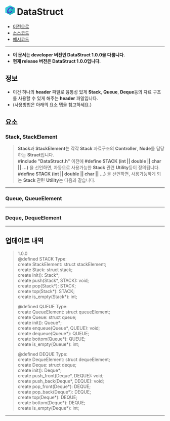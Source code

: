 # ![C icon](https://github.com/hynrusang/c-lib/blob/main/resource/logo.png) DataStruct
- [이전으로](https://github.com/hynrusang/c-lib/tree/main)
- [소스코드](https://github.com/hynrusang/c-lib/blob/main/1.0.0/DataStruct.h)
- [예시코드](https://github.com/hynrusang/c-lib/blob/main/1.0.0/DataStruct.c)
---
- **이 문서는 developer 버전인 DataStruct 1.0.0을 다룹니다.**  
- **현재 release 버전은 DataStruct 1.0.0입니다.**  
## 정보
- 이건 하나의 **header** 파일로 융통성 있게 **Stack**, **Queue**, **Deque**등의 자료 구조를 사용할 수 있게 해주는 **header** 파일입니다.    
- (사용방법은 아래의 요소 탭을 참고하세요.)  
  
## 요소
### Stack, StackElement  
> **Stack**과 **StackElement**는 각각 **Stack** 자료구조의 **Controller**, **Node**를 담당하는 **Struct**입니다.  
> **#include "DataStruct.h"** 이전에 **#define STACK (int || double || char || ...)** 을 선언하면, 자동으로 사용가능한 **Stack** 관련 **Utility**등이 정의됩니다.  
> **#define STACK (int || double || char || ...)** 을 선언하면, 사용가능하게 되는 **Stack** 관련 **Utility**는 다음과 같습니다.
---
### Queue, QueueElement  
---
### Deque, DequeElement
---
## 업데이트 내역
> 1.0.0  
> @defined STACK Type:  
> create StackElement: struct stackElement;  
> create Stack: struct stack;  
> create init(): Stack*;  
> create push(Stack*, STACK): void;  
> create pop(Stack*): STACK;  
> create top(Stack*): STACK;  
> create is_empty(Stack*): int;  
>  
> @defined QUEUE Type:  
> create QueueElement: struct queueElement;  
> create Queue: struct queue;  
> create init(): Queue*;  
> create enqueue(Queue*, QUEUE): void;  
> create dequeue(Queue*): QUEUE;  
> create bottom(Queue*): QUEUE;  
> create is_empty(Queue*): int;  
>  
> @defined DEQUE Type:  
> create DequeElement: struct dequeElement;  
> create Deque: struct deque;  
> create init(): Deque*;  
> create push_front(Deque*, DEQUE): void;  
> create push_back(Deque*, DEQUE): void;  
> create pop_front(Deque*): DEQUE;  
> create pop_back(Deque*): DEQUE;  
> create top(Deque*): DEQUE;  
> create bottom(Deque*): DEQUE;  
> create is_empty(Deque*): int;  
---
